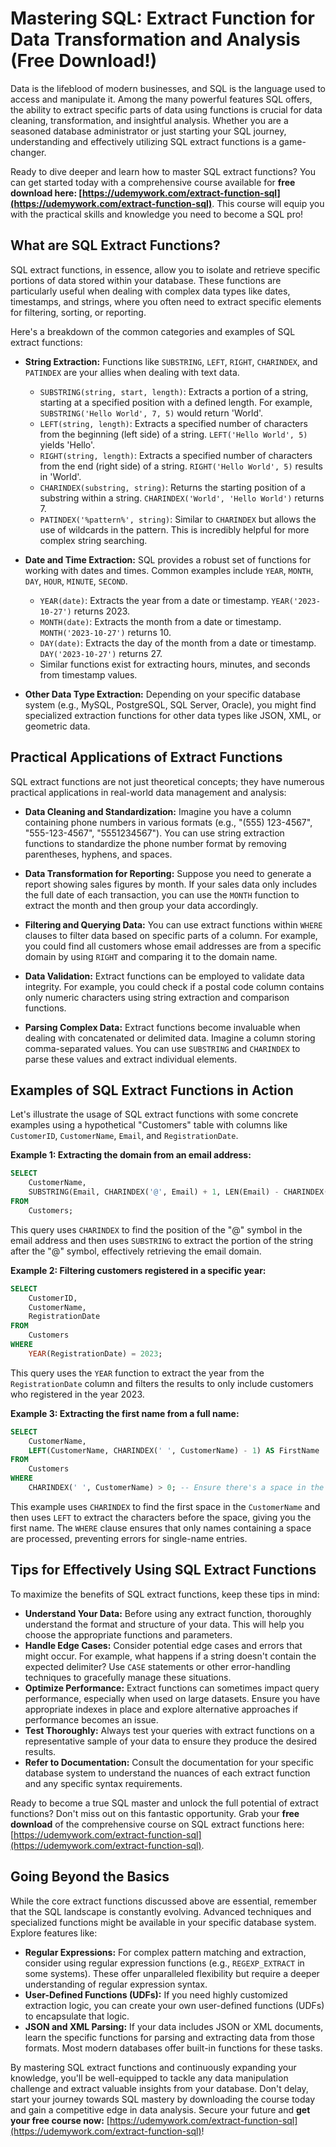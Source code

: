 # Mastering SQL: Extract Function for Data Transformation and Analysis (Free Download!)

Data is the lifeblood of modern businesses, and SQL is the language used to access and manipulate it. Among the many powerful features SQL offers, the ability to extract specific parts of data using functions is crucial for data cleaning, transformation, and insightful analysis. Whether you are a seasoned database administrator or just starting your SQL journey, understanding and effectively utilizing SQL extract functions is a game-changer.

Ready to dive deeper and learn how to master SQL extract functions? You can get started today with a comprehensive course available for **free download here: [https://udemywork.com/extract-function-sql](https://udemywork.com/extract-function-sql)**. This course will equip you with the practical skills and knowledge you need to become a SQL pro!

## What are SQL Extract Functions?

SQL extract functions, in essence, allow you to isolate and retrieve specific portions of data stored within your database. These functions are particularly useful when dealing with complex data types like dates, timestamps, and strings, where you often need to extract specific elements for filtering, sorting, or reporting.

Here's a breakdown of the common categories and examples of SQL extract functions:

*   **String Extraction:** Functions like `SUBSTRING`, `LEFT`, `RIGHT`, `CHARINDEX`, and `PATINDEX` are your allies when dealing with text data.
    *   `SUBSTRING(string, start, length)`: Extracts a portion of a string, starting at a specified position with a defined length. For example, `SUBSTRING('Hello World', 7, 5)` would return 'World'.
    *   `LEFT(string, length)`: Extracts a specified number of characters from the beginning (left side) of a string.  `LEFT('Hello World', 5)` yields 'Hello'.
    *   `RIGHT(string, length)`: Extracts a specified number of characters from the end (right side) of a string. `RIGHT('Hello World', 5)` results in 'World'.
    *   `CHARINDEX(substring, string)`: Returns the starting position of a substring within a string. `CHARINDEX('World', 'Hello World')` returns 7.
    *   `PATINDEX('%pattern%', string)`: Similar to `CHARINDEX` but allows the use of wildcards in the pattern. This is incredibly helpful for more complex string searching.

*   **Date and Time Extraction:** SQL provides a robust set of functions for working with dates and times.  Common examples include `YEAR`, `MONTH`, `DAY`, `HOUR`, `MINUTE`, `SECOND`.
    *   `YEAR(date)`: Extracts the year from a date or timestamp. `YEAR('2023-10-27')` returns 2023.
    *   `MONTH(date)`: Extracts the month from a date or timestamp.  `MONTH('2023-10-27')` returns 10.
    *   `DAY(date)`: Extracts the day of the month from a date or timestamp. `DAY('2023-10-27')` returns 27.
    *   Similar functions exist for extracting hours, minutes, and seconds from timestamp values.

*   **Other Data Type Extraction:** Depending on your specific database system (e.g., MySQL, PostgreSQL, SQL Server, Oracle), you might find specialized extraction functions for other data types like JSON, XML, or geometric data.

## Practical Applications of Extract Functions

SQL extract functions are not just theoretical concepts; they have numerous practical applications in real-world data management and analysis:

*   **Data Cleaning and Standardization:**  Imagine you have a column containing phone numbers in various formats (e.g., "(555) 123-4567", "555-123-4567", "5551234567"). You can use string extraction functions to standardize the phone number format by removing parentheses, hyphens, and spaces.

*   **Data Transformation for Reporting:**  Suppose you need to generate a report showing sales figures by month. If your sales data only includes the full date of each transaction, you can use the `MONTH` function to extract the month and then group your data accordingly.

*   **Filtering and Querying Data:**  You can use extract functions within `WHERE` clauses to filter data based on specific parts of a column. For example, you could find all customers whose email addresses are from a specific domain by using `RIGHT` and comparing it to the domain name.

*   **Data Validation:**  Extract functions can be employed to validate data integrity. For example, you could check if a postal code column contains only numeric characters using string extraction and comparison functions.

*   **Parsing Complex Data:** Extract functions become invaluable when dealing with concatenated or delimited data. Imagine a column storing comma-separated values. You can use `SUBSTRING` and `CHARINDEX` to parse these values and extract individual elements.

## Examples of SQL Extract Functions in Action

Let's illustrate the usage of SQL extract functions with some concrete examples using a hypothetical "Customers" table with columns like `CustomerID`, `CustomerName`, `Email`, and `RegistrationDate`.

**Example 1: Extracting the domain from an email address:**

```sql
SELECT
    CustomerName,
    SUBSTRING(Email, CHARINDEX('@', Email) + 1, LEN(Email) - CHARINDEX('@', Email)) AS EmailDomain
FROM
    Customers;
```

This query uses `CHARINDEX` to find the position of the "@" symbol in the email address and then uses `SUBSTRING` to extract the portion of the string after the "@" symbol, effectively retrieving the email domain.

**Example 2: Filtering customers registered in a specific year:**

```sql
SELECT
    CustomerID,
    CustomerName,
    RegistrationDate
FROM
    Customers
WHERE
    YEAR(RegistrationDate) = 2023;
```

This query uses the `YEAR` function to extract the year from the `RegistrationDate` column and filters the results to only include customers who registered in the year 2023.

**Example 3: Extracting the first name from a full name:**

```sql
SELECT
    CustomerName,
    LEFT(CustomerName, CHARINDEX(' ', CustomerName) - 1) AS FirstName
FROM
    Customers
WHERE
    CHARINDEX(' ', CustomerName) > 0; -- Ensure there's a space in the name
```

This example uses `CHARINDEX` to find the first space in the `CustomerName` and then uses `LEFT` to extract the characters before the space, giving you the first name.  The `WHERE` clause ensures that only names containing a space are processed, preventing errors for single-name entries.

## Tips for Effectively Using SQL Extract Functions

To maximize the benefits of SQL extract functions, keep these tips in mind:

*   **Understand Your Data:** Before using any extract function, thoroughly understand the format and structure of your data. This will help you choose the appropriate functions and parameters.
*   **Handle Edge Cases:** Consider potential edge cases and errors that might occur. For example, what happens if a string doesn't contain the expected delimiter? Use `CASE` statements or other error-handling techniques to gracefully manage these situations.
*   **Optimize Performance:** Extract functions can sometimes impact query performance, especially when used on large datasets.  Ensure you have appropriate indexes in place and explore alternative approaches if performance becomes an issue.
*   **Test Thoroughly:** Always test your queries with extract functions on a representative sample of your data to ensure they produce the desired results.
*   **Refer to Documentation:** Consult the documentation for your specific database system to understand the nuances of each extract function and any specific syntax requirements.

Ready to become a true SQL master and unlock the full potential of extract functions? Don't miss out on this fantastic opportunity. Grab your **free download** of the comprehensive course on SQL extract functions here: [https://udemywork.com/extract-function-sql](https://udemywork.com/extract-function-sql).

## Going Beyond the Basics

While the core extract functions discussed above are essential, remember that the SQL landscape is constantly evolving. Advanced techniques and specialized functions might be available in your specific database system. Explore features like:

*   **Regular Expressions:** For complex pattern matching and extraction, consider using regular expression functions (e.g., `REGEXP_EXTRACT` in some systems). These offer unparalleled flexibility but require a deeper understanding of regular expression syntax.
*   **User-Defined Functions (UDFs):**  If you need highly customized extraction logic, you can create your own user-defined functions (UDFs) to encapsulate that logic.
*   **JSON and XML Parsing:** If your data includes JSON or XML documents, learn the specific functions for parsing and extracting data from those formats. Most modern databases offer built-in functions for these tasks.

By mastering SQL extract functions and continuously expanding your knowledge, you'll be well-equipped to tackle any data manipulation challenge and extract valuable insights from your database. Don't delay, start your journey towards SQL mastery by downloading the course today and gain a competitive edge in data analysis. Secure your future and **get your free course now:** [https://udemywork.com/extract-function-sql](https://udemywork.com/extract-function-sql)!
